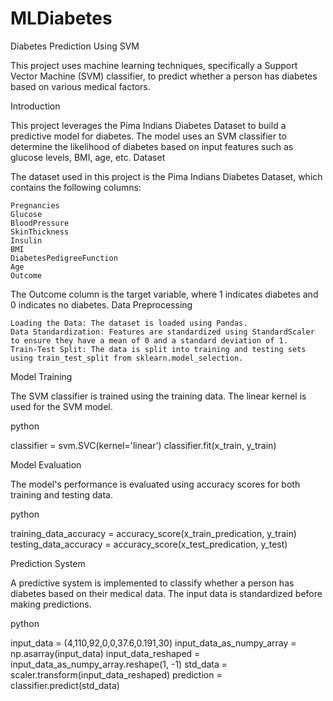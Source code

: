 # MLDiabetes

Diabetes Prediction Using SVM

This project uses machine learning techniques, specifically a Support Vector Machine (SVM) classifier, to predict whether a person has diabetes based on various medical factors.

Introduction

This project leverages the Pima Indians Diabetes Dataset to build a predictive model for diabetes. The model uses an SVM classifier to determine the likelihood of diabetes based on input features such as glucose levels, BMI, age, etc.
Dataset

The dataset used in this project is the Pima Indians Diabetes Dataset, which contains the following columns:

    Pregnancies
    Glucose
    BloodPressure
    SkinThickness
    Insulin
    BMI
    DiabetesPedigreeFunction
    Age
    Outcome

The Outcome column is the target variable, where 1 indicates diabetes and 0 indicates no diabetes.
Data Preprocessing

    Loading the Data: The dataset is loaded using Pandas.
    Data Standardization: Features are standardized using StandardScaler to ensure they have a mean of 0 and a standard deviation of 1.
    Train-Test Split: The data is split into training and testing sets using train_test_split from sklearn.model_selection.

Model Training

The SVM classifier is trained using the training data. The linear kernel is used for the SVM model.

python

classifier = svm.SVC(kernel='linear')
classifier.fit(x_train, y_train)

Model Evaluation

The model's performance is evaluated using accuracy scores for both training and testing data.

python

training_data_accuracy = accuracy_score(x_train_predication, y_train)
testing_data_accuracy = accuracy_score(x_test_predication, y_test)

Prediction System

A predictive system is implemented to classify whether a person has diabetes based on their medical data. The input data is standardized before making predictions.

python

input_data = (4,110,92,0,0,37.6,0.191,30)
input_data_as_numpy_array = np.asarray(input_data)
input_data_reshaped = input_data_as_numpy_array.reshape(1, -1)
std_data = scaler.transform(input_data_reshaped)
prediction = classifier.predict(std_data)
